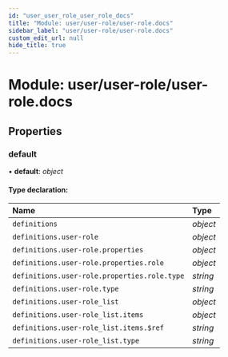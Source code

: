 ```yaml
---
id: "user_user_role_user_role_docs"
title: "Module: user/user-role/user-role.docs"
sidebar_label: "user/user-role/user-role.docs"
custom_edit_url: null
hide_title: true
---
```


# Module: user/user-role/user-role.docs

## Properties

### default

• **default**: *object*

#### Type declaration:

| Name | Type |
| :------ | :------ |
| `definitions` | *object* |
| `definitions.user-role` | *object* |
| `definitions.user-role.properties` | *object* |
| `definitions.user-role.properties.role` | *object* |
| `definitions.user-role.properties.role.type` | *string* |
| `definitions.user-role.type` | *string* |
| `definitions.user-role_list` | *object* |
| `definitions.user-role_list.items` | *object* |
| `definitions.user-role_list.items.$ref` | *string* |
| `definitions.user-role_list.type` | *string* |
